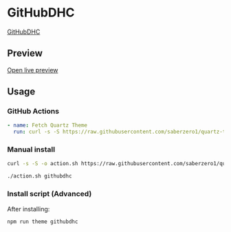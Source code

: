 # GitHubDHC

[GitHubDHC](https://github.com/ScottKirvan)

## Preview

[Open live preview](https://quartz-themes.github.io/githubdhc/)

## Usage

### GitHub Actions

```yaml
- name: Fetch Quartz Theme
  run: curl -s -S https://raw.githubusercontent.com/saberzero1/quartz-themes/master/action.sh | bash -s -- githubdhc
```

### Manual install

```bash
curl -s -S -o action.sh https://raw.githubusercontent.com/saberzero1/quartz-themes/master/action.sh

./action.sh githubdhc
```

### Install script (Advanced)

After installing:

```bash
npm run theme githubdhc
```
